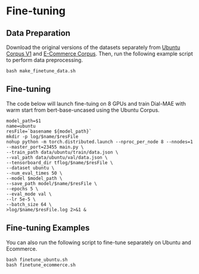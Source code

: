 # Fine-tuning

## Data Preparation
Download the original versions of the datasets separately from [Ubuntu Corpus V1](https://www.dropbox.com/s/2fdn26rj6h9bpvl/ubuntu_data.zip) and [E-Commerce Corpus](https://github.com/cooelf/DeepUtteranceAggregation). Then, run the following example script to perform data preprocessing.

```
bash make_finetune_data.sh
```

## Fine-tuning

The code below will launch fine-tuing on 8 GPUs and train Dial-MAE with warm start from bert-base-uncased using the Ubuntu Corpus.

```
model_path=$1
name=ubuntu
resFile=`basename ${model_path}`
mkdir -p log/$name/$resFile
nohup python -m torch.distributed.launch --nproc_per_node 8 --nnodes=1 --master_port=23455 main.py \
--train_path data/ubuntu/train/data.json \
--val_path data/ubuntu/val/data.json \
--tensorboard_dir tflog/$name/$resFile \
--dataset ubuntu \
--num_eval_times 50 \
--model $model_path \
--save_path model/$name/$resFile \
--epochs 5 \
--eval_mode val \
--lr 5e-5 \
--batch_size 64 \
>log/$name/$resFile.log 2>&1 &
```
## Fine-tuning Examples
You can also run the following script to fine-tune separately on Ubuntu and Ecommerce.

```
bash finetune_ubuntu.sh
bash finetune_ecommerce.sh
```
